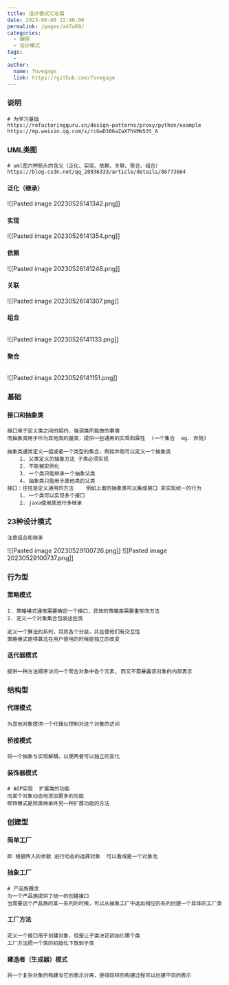 ```yaml
---
title: 设计模式汇总篇
date: 2023-06-08 22:46:00
permalink: /pages/a47a69/
categories:
  - 编程
  - 设计模式
tags:
  - 
author: 
  name: fovegage
  link: https://github.com/fovegage
---
```

### 说明
```
# 为学习基础
https://refactoringguru.cn/design-patterns/proxy/python/example
https://mp.weixin.qq.com/s/rcGwD306aZaXThVMm53t_A
```
### UML类图
```
# uml图六种箭头的含义（泛化、实现、依赖、关联、聚合、组合）
https://blog.csdn.net/qq_20936333/article/details/86773664
```
#### 泛化（继承）
![[Pasted image 20230526141342.png]]
#### 实现
![[Pasted image 20230526141354.png]]
#### 依赖
![[Pasted image 20230526141248.png]]
#### 关联
![[Pasted image 20230526141307.png]]
#### 组合
```

```
![[Pasted image 20230526141133.png]]
#### 聚合
```

```
![[Pasted image 20230526141151.png]]
### 基础
#### 接口和抽象类
```
接口用于定义类之间的契约，强调类所能做的事情
而抽象类用于作为其他类的基类，提供一些通用的实现和属性  (一个集合  eg. 奔驰)

抽象类通常定义一组或者一个类型的集合，例如奔驰可以定义一个抽象类  
	1. 父类定义的抽象方法 子类必须实现
	2. 不能被实例化
	3. 一个类只能继承一个抽象父类
	4. 抽象类只能用于其他类的父类
接口：往往是定义通用的方法    例如上面的抽象类可以集成接口 来实现统一的行为
	1. 一个类可以实现多个接口
	2. java使用其进行多继承
```
### 23种设计模式
```
注意组合和继承
```
![[Pasted image 20230529100726.png]]
![[Pasted image 20230529100737.png]]
### 行为型
#### 策略模式
```
1. 策略模式通常需要确定一个接口，具体的策略类需要重写改方法
2. 定义一个对象集合包装这些类

定义一个算法的系列，将其各个分装，并且使他们有交互性
策略模式使得算法在用户使用的时候能独立的改变
```
#### 迭代器模式
```
提供一种方法顺序访问一个聚合对象中各个元素, 而又不需暴露该对象的内部表示
```

### 结构型
#### 代理模式
```
为其他对象提供一个代理以控制对这个对象的访问
```
#### 桥接模式
```
将一个抽象与实现解耦，以便两者可以独立的变化
```
#### 装饰器模式
```
# AOP实现  扩展类的功能
向某个对象动态地添加更多的功能
修饰模式是除类继承外另一种扩展功能的方法
```
### 创建型
#### 简单工厂
```
即 根据传入的参数 进行动态的选择对象  可以看成是一个对象池
```
#### 抽象工厂
```
# 产品族概念
为一个产品族提供了统一的创建接口
当需要这个产品族的某一系列的时候，可以从抽象工厂中选出相应的系列创建一个具体的工厂类
```
#### 工厂方法
```
定义一个接口用于创建对象，但是让子类决定初始化哪个类
工厂方法把一个类的初始化下放到子类
```
#### 建造者（生成器）模式
```
将一个复杂对象的构建与它的表示分离，使得同样的构建过程可以创建不同的表示
```
